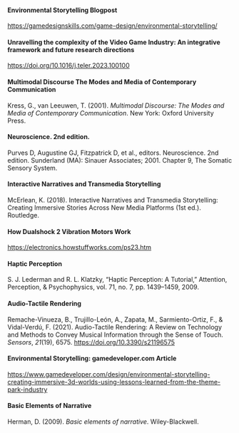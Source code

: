 #### Environmental Storytelling Blogpost
https://gamedesignskills.com/game-design/environmental-storytelling/
#### Unravelling the complexity of the Video Game Industry: An integrative framework and future research directions
https://doi.org/10.1016/j.teler.2023.100100
#### Multimodal Discourse The Modes and Media of Contemporary Communication
Kress, G., van Leeuwen, T. (2001). _Multimodal Discourse: The Modes and Media of Contemporary Communication_. New York: Oxford University Press.
#### Neuroscience. 2nd edition.
Purves D, Augustine GJ, Fitzpatrick D, et al., editors. Neuroscience. 2nd edition. Sunderland (MA): Sinauer Associates; 2001. Chapter 9, The Somatic Sensory System.
#### Interactive Narratives and Transmedia Storytelling
McErlean, K. (2018). Interactive Narratives and Transmedia Storytelling: Creating Immersive Stories Across New Media Platforms (1st ed.). Routledge.
#### How Dualshock 2 Vibration Motors Work
https://electronics.howstuffworks.com/ps23.htm
#### Haptic Perception
S. J. Lederman and R. L. Klatzky, “Haptic Perception: A Tutorial,” Attention, Perception, & Psychophysics, vol. 71, no. 7, pp. 1439–1459, 2009.
#### Audio-Tactile Rendering
Remache-Vinueza, B., Trujillo-León, A., Zapata, M., Sarmiento-Ortiz, F., & Vidal-Verdú, F. (2021). Audio-Tactile Rendering: A Review on Technology and Methods to Convey Musical Information through the Sense of Touch. _Sensors_, _21_(19), 6575. https://doi.org/10.3390/s21196575
#### Environmental Storytelling: gamedeveloper.com Article
https://www.gamedeveloper.com/design/environmental-storytelling-creating-immersive-3d-worlds-using-lessons-learned-from-the-theme-park-industry
#### Basic Elements of Narrative
Herman, D. (2009). _Basic elements of narrative_. Wiley-Blackwell.